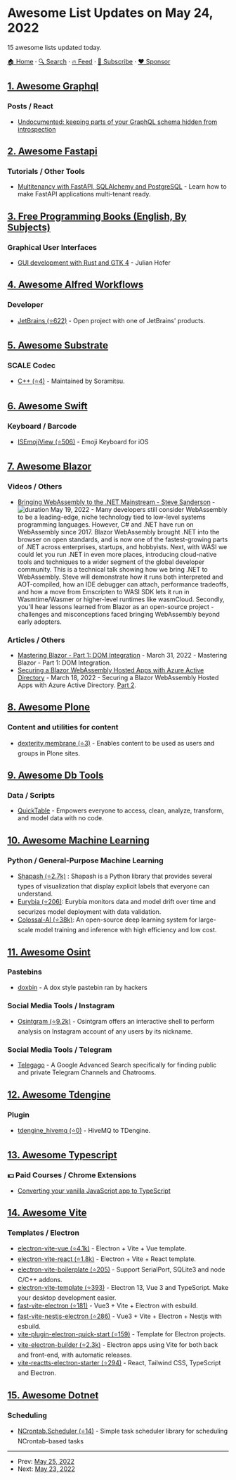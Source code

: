 # Awesome List Updates on May 24, 2022

15 awesome lists updated today.

[🏠 Home](/README.md) · [🔍 Search](https://www.trackawesomelist.com/search/) · [🔥 Feed](https://www.trackawesomelist.com/rss.xml) · [📮 Subscribe](https://trackawesomelist.us17.list-manage.com/subscribe?u=d2f0117aa829c83a63ec63c2f&id=36a103854c) · [❤️  Sponsor](https://github.com/sponsors/theowenyoung)



## [1. Awesome Graphql](/content/chentsulin/awesome-graphql/README.md)

### Posts / React

*   [Undocumented: keeping parts of your GraphQL schema hidden from introspection](https://www.useanvil.com/blog/engineering/undocumented-directive/)

## [2. Awesome Fastapi](/content/mjhea0/awesome-fastapi/README.md)

### Tutorials / Other Tools

*   [Multitenancy with FastAPI, SQLAlchemy and PostgreSQL](https://mergeboard.com/blog/6-multitenancy-fastapi-sqlalchemy-postgresql/) - Learn how to make FastAPI applications multi-tenant ready.

## [3. Free Programming Books (English, By Subjects)](/content/EbookFoundation/free-programming-books/books/free-programming-books-subjects/README.md)

### Graphical User Interfaces

*   [GUI development with Rust and GTK 4](https://gtk-rs.org/gtk4-rs/stable/latest/book/) - Julian Hofer

## [4. Awesome Alfred Workflows](/content/alfred-workflows/awesome-alfred-workflows/README.md)

### Developer

*   [JetBrains (⭐622)](https://github.com/bchatard/alfred-jetbrains) - Open project with one of JetBrains' products.

## [5. Awesome Substrate](/content/substrate-developer-hub/awesome-substrate/README.md)

### SCALE Codec

*   [C++ (⭐4)](https://github.com/soramitsu/scale-codec-cpp) - Maintained by Soramitsu.

## [6. Awesome Swift](/content/matteocrippa/awesome-swift/README.md)

### Keyboard / Barcode

*   [ISEmojiView (⭐506)](https://github.com/isaced/ISEmojiView) - Emoji Keyboard for iOS

## [7. Awesome Blazor](/content/AdrienTorris/awesome-blazor/README.md)

### Videos / Others

*   [Bringing WebAssembly to the .NET Mainstream - Steve Sanderson](https://www.youtube.com/watch?v=PIeYw7kJUIg) - ![duration](https://img.shields.io/badge/Duration:%20-30%20min-%230094FF?style=flat-square\&cacheSeconds=maxAge\&logo=youtube) May 19, 2022 - Many developers still consider WebAssembly to be a leading-edge, niche technology tied to low-level systems programming languages. However, C# and .NET have run on WebAssembly since 2017. Blazor WebAssembly brought .NET into the browser on open standards, and is now one of the fastest-growing parts of .NET across enterprises, startups, and hobbyists. Next, with WASI we could let you run .NET in even more places, introducing cloud-native tools and techniques to a wider segment of the global developer community. This is a technical talk showing how we bring .NET to WebAssembly. Steve will demonstrate how it runs both interpreted and AOT-compiled, how an IDE debugger can attach, performance tradeoffs, and how a move from Emscripten to WASI SDK lets it run in Wasmtime/Wasmer or higher-level runtimes like wasmCloud. Secondly, you'll hear lessons learned from Blazor as an open-source project - challenges and misconceptions faced bringing WebAssembly beyond early adopters.

### Articles / Others

*   [Mastering Blazor - Part 1: DOM Integration](https://dev.to/florianrappl/mastering-blazor-part-1-dom-integration-5591) - March 31, 2022 - Mastering Blazor - Part 1: DOM Integration.
*   [Securing a Blazor WebAssembly Hosted Apps with Azure Active Directory](https://dev.to/kasuken/securing-a-blazor-webassembly-hosted-apps-with-azure-active-directory-part-1-382d) - March 18, 2022 - Securing a Blazor WebAssembly Hosted Apps with Azure Active Directory. [Part 2](https://dev.to/kasuken/securing-a-blazor-webassembly-hosted-apps-with-azure-active-directory-part-2-1ppd).

## [8. Awesome Plone](/content/collective/awesome-plone/README.md)

### Content and utilities for content

*   [dexterity.membrane (⭐3)](https://github.com/collective/dexterity.membrane) - Enables content to be used as users and groups in Plone sites.

## [9. Awesome Db Tools](/content/mgramin/awesome-db-tools/README.md)

### Data / Scripts

*   [QuickTable](https://quicktable.io) - Empowers everyone to access, clean, analyze, transform, and model data with no code.

## [10. Awesome Machine Learning](/content/josephmisiti/awesome-machine-learning/README.md)

### Python / General-Purpose Machine Learning

*   [Shapash (⭐2.7k)](https://github.com/MAIF/shapash) : Shapash is a Python library that provides several types of visualization that display explicit labels that everyone can understand.
*   [Eurybia (⭐206)](https://github.com/MAIF/eurybia): Eurybia monitors data and model drift over time and securizes model deployment with data validation.
*   [Colossal-AI (⭐38k)](https://github.com/hpcaitech/ColossalAI): An open-source deep learning system for large-scale model training and inference with high efficiency and low cost.

## [11. Awesome Osint](/content/jivoi/awesome-osint/README.md)

### Pastebins

*   [doxbin](https://doxbin.net/) - A dox style pastebin ran by hackers

### Social Media Tools / Instagram

*   [Osintgram (⭐9.2k)](https://github.com/Datalux/Osintgram) - Osintgram offers an interactive shell to perform analysis on Instagram account of any users by its nickname.

### Social Media Tools / Telegram

*   [Telegago](https://cse.google.com/cse?q=+\&cx=006368593537057042503:efxu7xprihg#gsc.tab=0\&gsc.q=%20\&gsc.page=1) - A Google Advanced Search specifically for finding public and private Telegram Channels and Chatrooms.

## [12. Awesome Tdengine](/content/taosdata/awesome-tdengine/README.md)

### Plugin

*   [tdengine\_hivemq (⭐0)](https://github.com/379547990/tdengine_hivemq) - HiveMQ to TDengine.

## [13. Awesome Typescript](/content/dzharii/awesome-typescript/README.md)

### :dollar: Paid Courses / Chrome Extensions

*   [Converting your vanilla JavaScript app to TypeScript](https://www.useanvil.com/blog/engineering/converting-vanilla-javascript-to-typescript)

## [14. Awesome Vite](/content/vitejs/awesome-vite/README.md)

### Templates / Electron

*   [electron-vite-vue (⭐4.1k)](https://github.com/electron-vite/electron-vite-vue) - Electron + Vite + Vue template.
*   [electron-vite-react (⭐1.8k)](https://github.com/electron-vite/electron-vite-react) - Electron + Vite + React template.
*   [electron-vite-boilerplate (⭐205)](https://github.com/electron-vite/electron-vite-boilerplate) - Support SerialPort, SQLite3 and node C/C++ addons.
*   [electron-vite-template (⭐393)](https://github.com/umbrella22/electron-vite-template) - Electron 13, Vue 3 and TypeScript. Make your desktop development easier.
*   [fast-vite-electron (⭐181)](https://github.com/ArcherGu/fast-vite-electron) - Vue3 + Vite + Electron with esbuild.
*   [fast-vite-nestjs-electron (⭐286)](https://github.com/ArcherGu/fast-vite-nestjs-electron) - Vue3 + Vite + Electron + Nestjs with esbuild.
*   [vite-plugin-electron-quick-start (⭐159)](https://github.com/electron-vite/vite-plugin-electron-quick-start) - Template for Electron projects.
*   [vite-electron-builder (⭐2.3k)](https://github.com/cawa-93/vite-electron-builder/) - Electron apps using Vite for both back and front-end, with automatic releases.
*   [vite-reactts-electron-starter (⭐294)](https://github.com/maxstue/vite-reactts-electron-starter) - React, Tailwind CSS, TypeScript and Electron.

## [15. Awesome Dotnet](/content/quozd/awesome-dotnet/README.md)

### Scheduling

*   [NCrontab.Scheduler (⭐14)](https://github.com/thomasgalliker/NCrontab.Scheduler) - Simple task scheduler library for scheduling NCrontab-based tasks

---

- Prev: [May 25, 2022](/content/2022/05/25/README.md)
- Next: [May 23, 2022](/content/2022/05/23/README.md)